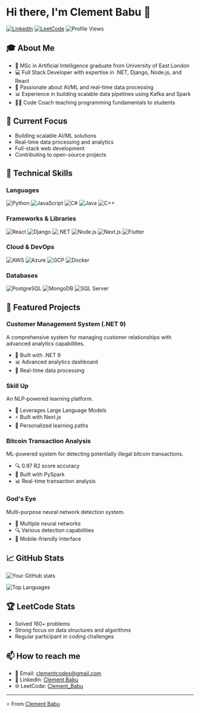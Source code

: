 # Hi there, I'm Clement Babu 👋

[![LinkedIn](https://img.shields.io/badge/LinkedIn-0077B5?style=for-the-badge&logo=linkedin&logoColor=white)](https://www.linkedin.com/in/clement-babu-804819327/)
[![LeetCode](https://img.shields.io/badge/LeetCode-FFA116?style=for-the-badge&logo=leetcode&logoColor=black)](https://leetcode.com/u/Clement_Babu/)
![Profile Views](https://komarev.com/ghpvc/?username=your-github-username&color=brightgreen&style=for-the-badge)

## 🎓 About Me
- 🎯 MSc in Artificial Intelligence graduate from University of East London
- 💻 Full Stack Developer with expertise in .NET, Django, Node.js, and React
- 🤖 Passionate about AI/ML and real-time data processing
- 📊 Experience in building scalable data pipelines using Kafka and Spark
- 👨‍🏫 Code Coach teaching programming fundamentals to students

## 🚀 Current Focus
- Building scalable AI/ML solutions
- Real-time data processing and analytics
- Full-stack web development
- Contributing to open-source projects

## 💼 Technical Skills

### Languages
![Python](https://img.shields.io/badge/Python-3776AB?style=flat-square&logo=python&logoColor=white)
![JavaScript](https://img.shields.io/badge/JavaScript-F7DF1E?style=flat-square&logo=javascript&logoColor=black)
![C#](https://img.shields.io/badge/C%23-239120?style=flat-square&logo=c-sharp&logoColor=white)
![Java](https://img.shields.io/badge/Java-ED8B00?style=flat-square&logo=java&logoColor=white)
![C++](https://img.shields.io/badge/C++-00599C?style=flat-square&logo=c%2B%2B&logoColor=white)

### Frameworks & Libraries
![React](https://img.shields.io/badge/React-20232A?style=flat-square&logo=react&logoColor=61DAFB)
![Django](https://img.shields.io/badge/Django-092E20?style=flat-square&logo=django&logoColor=white)
![.NET](https://img.shields.io/badge/.NET-512BD4?style=flat-square&logo=.net&logoColor=white)
![Node.js](https://img.shields.io/badge/Node.js-339933?style=flat-square&logo=node.js&logoColor=white)
![Next.js](https://img.shields.io/badge/Next.js-000000?style=flat-square&logo=next.js&logoColor=white)
![Flutter](https://img.shields.io/badge/Flutter-02569B?style=flat-square&logo=flutter&logoColor=white)

### Cloud & DevOps
![AWS](https://img.shields.io/badge/AWS-232F3E?style=flat-square&logo=amazon-aws&logoColor=white)
![Azure](https://img.shields.io/badge/Azure-0089D6?style=flat-square&logo=microsoft-azure&logoColor=white)
![GCP](https://img.shields.io/badge/GCP-4285F4?style=flat-square&logo=google-cloud&logoColor=white)
![Docker](https://img.shields.io/badge/Docker-2496ED?style=flat-square&logo=docker&logoColor=white)

### Databases
![PostgreSQL](https://img.shields.io/badge/PostgreSQL-316192?style=flat-square&logo=postgresql&logoColor=white)
![MongoDB](https://img.shields.io/badge/MongoDB-47A248?style=flat-square&logo=mongodb&logoColor=white)
![SQL Server](https://img.shields.io/badge/SQL_Server-CC2927?style=flat-square&logo=microsoft-sql-server&logoColor=white)

## 🎯 Featured Projects

### Customer Management System (.NET 9)
A comprehensive system for managing customer relationships with advanced analytics capabilities.
- 🔧 Built with .NET 9
- 📊 Advanced analytics dashboard
- 🔄 Real-time data processing

### Skill Up
An NLP-powered learning platform.
- 🤖 Leverages Large Language Models
- ⚡ Built with Next.js
- 🎯 Personalized learning paths

### Bitcoin Transaction Analysis
ML-powered system for detecting potentially illegal bitcoin transactions.
- 🔍 0.97 R2 score accuracy
- 🚀 Built with PySpark
- 📊 Real-time transaction analysis

### God's Eye
Multi-purpose neural network detection system.
- 🤖 Multiple neural networks
- 🔍 Various detection capabilities
- 📱 Mobile-friendly interface

## 📈 GitHub Stats

![Your GitHub stats](https://github-readme-stats.vercel.app/api?username=Clement-Codes&show_icons=true&theme=radical)

![Top Languages](https://github-readme-stats.vercel.app/api/top-langs/?username=Clement-Codes&layout=compact&theme=radical)

## 🏆 LeetCode Stats
- Solved 160+ problems
- Strong focus on data structures and algorithms
- Regular participant in coding challenges

## 📫 How to reach me
- 📧 Email: clementcodes@gmail.com
- 💼 LinkedIn: [Clement Babu](https://www.linkedin.com/in/clement-babu-804819327/)
- 🌐 LeetCode: [Clement_Babu](https://leetcode.com/u/Clement_Babu/)

---
⭐️ From [Clement Babu](https://github.com/your-github-username)
